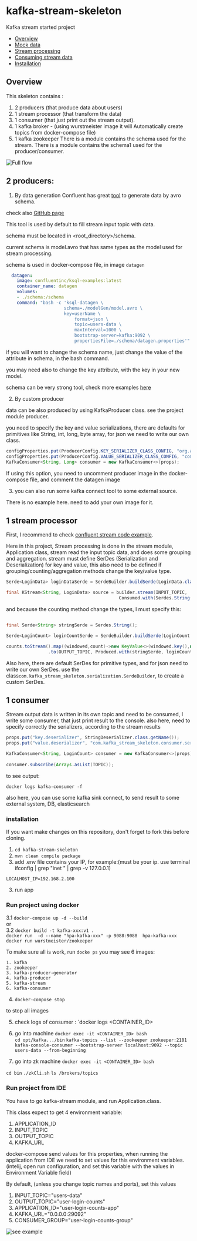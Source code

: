 # kafka-stream-skeleton

<p>Kafka stream started project</p>
<ul>
  <li><a href="#Overview">Overview</a></li>
  <li><a href="#Mock-data">Mock data</a></li>
  <li><a href="#Stream-processing">Stream processing</a></li>
  <li><a href="#Consuming-stream-data">Consuming stream data</a></li>
  <li><a href="#Installation">Installation</a></li>
</ul>

## Overview

This skeleton contains :
1. 2 producers (that produce data about users)
2. 1 stream processor (that transform the data)
3. 1 consumer (that just print out the stream output).
4. 1 kafka broker - (using wurstmeister image it will Automatically create topics from docker-compose file)
5. 1 kafka zookeeper
There is a module contains the schema  used for the stream.
There is a module contains the schema1 used for the producer/consumer.

![Full flow](kafka-skeleton.png)

## 2  producers:

1. By data generation
Confluent has great [tool](https://docs.confluent.io/current/ksql/docs/tutorials/generate-custom-test-data.html) to generate data by avro schema.

check also [GitHub page](https://github.com/confluentinc/ksql/tree/master/ksql-examples)

This tool is used by default to fill stream input topic with data.

schema must be located in <root_directory>/schema.

current schema is model.avro that has same types as the model used for stream processing.

schema is used in docker-compose file, in image `datagen`

```yaml
  datagen:
    image: confluentinc/ksql-examples:latest
    container_name: datagen
    volumes:
    - ./schema:/schema
    command: "bash -c 'ksql-datagen \
                      schema=./modelGen/model.avro \
                      key=userName \
                          format=json \
                          topic=users-data \
                          maxInterval=1000 \
                          bootstrap-server=kafka:9092 \
                          propertiesFile=./schema/datagen.properties'"
```

if you will want to change the schema name, just change the value of the attribute in schema, in the bash command.

you may need also to change the key attribute, with the key in your new model.

schema can be very strong tool, check more examples [here](https://github.com/confluentinc/ksql/tree/master/ksql-examples)  
 
2. By custom producer

data can be also produced  by using KafkaProducer class. see the project module producer.

you need to specify the key and value serializations, there are defaults for primitives like String, int, long, byte array, for json we need to write our own class. 

```java
configProperties.put(ProducerConfig.KEY_SERIALIZER_CLASS_CONFIG, "org.apache.kafka.common.serialization.StringSerializer");
configProperties.put(ProducerConfig.VALUE_SERIALIZER_CLASS_CONFIG, "com.kafka_stream_skeleton.producer.serialization.JsonPOJOSerializer");
KafkaConsumer<String, Long> consumer = new KafkaConsumer<>(props);
```
If using this option, you need to uncomment producer image in the docker-compose file, and comment the datagen image

3. you can also run some kafka connect tool to some external source.
 
There is no example here. need to add your own image for it.

## 1 stream processor

First, I recommend to check [confluent stream code example](https://github.com/confluentinc/kafka-streams-examples/tree/5.0.1-post/src/main/java/io/confluent/examples/streams).

Here in this project, Stream processing is done in the stream module, Application class, stream read the input topic data, and does some grouping and aggregation.
stream must define SerDes (Serialization and Deserialization) for key and value, this also need to be defined if grouping/counting/aggregation methods change the key/value type.

```java
Serde<LoginData> loginDataSerde = SerdeBuilder.buildSerde(LoginData.class);

final KStream<String, LoginData> source = builder.stream(INPUT_TOPIC, 
                                           Consumed.with(Serdes.String(), loginDataSerde));

```

and because the counting method change the types, I must specify this:
```java

final Serde<String> stringSerde = Serdes.String();

Serde<LoginCount> loginCountSerde = SerdeBuilder.buildSerde(LoginCount.class);

counts.toStream().map((windowed,count)->new KeyValue<>(windowed.key(),new LoginCount(windowed.key(),count,windowed.window().start(),windowed.window().end())))
                .to(OUTPUT_TOPIC, Produced.with(stringSerde, loginCountSerde));
```

Also here, there are default SerDes for primitive types, and for json need to write our own SerDes.
use the class`com.kafka_stream_skeleton.serialization.SerdeBuilder`, to create a custom SerDes.

## 1 consumer

Stream output data is written in its own topic and need to be consumed, I write some consumer, that just print result to the console.
also here, need to specify correctly the serializers, according to the stream results

```java
props.put("key.deserializer", StringDeserializer.class.getName());
props.put("value.deserializer", "com.kafka_stream_skeleton.consumer.serialization.JsonPOJODeserializer");

KafkaConsumer<String, LoginCount> consumer = new KafkaConsumer<>(props);
    
consumer.subscribe(Arrays.asList(TOPIC));
```

to see output:
```
docker logs kafka-consumer -f
```

also here, you can use some kafka sink connect, to send result to some external system, DB, elasticsearch

### installation

If you want make changes on this repository, don't forget to fork this before cloning.

1. `cd kafka-stream-skeleton`
2. `mvn clean compile package` 
2. add .env file contains your IP, for example:(must be your ip.  use terminal ifconfig | grep "inet " | grep -v 127.0.0.1)
```properties
LOCALHOST_IP=192.168.2.100
```
3. run app

### Run project using docker

 3.1 `docker-compose up -d --build`   
 or  
 3.2 `docker build -t kafka-xxx:v1 .`  
     `docker run  -d --name "hpa-kafka-xxx" -p 9088:9088  hpa-kafka-xxx`
     `docker run wurstmeister/zookeeper`

To make sure all is work, run `docke ps` you may see 6 images:

    1. kafka
    2. zookeeper
    3. kafka-producer-generator
    4. kafka-producer
    5. kafka-stream
    6. kafka-consumer

4. `docker-compose stop `

to stop all images

5. check logs of consumer : `docker logs <CONTAINER_ID>

6. go into machine `docker exec -it <CONTAINER_ID> bash`   
`cd opt/kafka.../bin`
`kafka-topics --list --zookeeper zookeeper:2181`
`kafka-console-consumer --bootstrap-server localhost:9092 --topic users-data --from-beginning`

7. go into zk machine `docker exec -it <CONTAINER_ID> bash`  

`cd bin`
`./zkCli.sh`
`ls /brokers/topics`

### Run project from IDE

You have to go kafka-stream module, and run Application.class.

This class expect to get 4 environment variable:

1. APPLICATION_ID
2. INPUT_TOPIC
3. OUTPUT_TOPIC
4. KAFKA_URL

docker-compose send values for this properties, when running the application from IDE we need to set values for this environment variables.
(intelij, open run configuration, and set this variable with the values in Environment Variable field)

By default, (unless you change topic names and ports), set this values
1. INPUT_TOPIC="users-data" 
2. OUTPUT_TOPIC="user-login-counts" 
3. APPLICATION_ID="user-login-counts-app" 
4. KAFKA_URL="0.0.0.0:29092"
5. CONSUMER_GROUP="user-login-counts-group"


![see example](env-variable-intelij.png)

